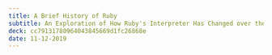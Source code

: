 ```yaml
---
title: A Brief History of Ruby
subtitle: An Exploration of How Ruby's Interpreter Has Changed over the Years
deck: cc79131780964043845669d1fc26868e
date: 11-12-2019
---
```

